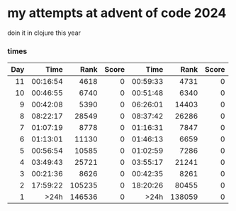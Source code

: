 # my attempts at advent of code 2024

doin it in clojure this year

### times

| Day |      Time |   Rank | Score |      Time |   Rank | Score |
| --: | --------: | -----: | ----: | --------: | -----: | ----: |
| 11  | 00:16:54  |   4618 |     0 |  00:59:33 |   4731 |     0 |
| 10  | 00:46:55  |   6740 |     0 |  00:51:48 |   6340 |     0 |
|  9  | 00:42:08  |   5390 |     0 |  06:26:01 |  14403 |     0 |
|  8  | 08:22:17  |  28549 |     0 |  08:37:42 |  26286 |     0 |
|  7  | 01:07:19  |   8778 |     0 |  01:16:31 |   7847 |     0 |
|  6  | 01:13:01  |  11130 |     0 |  01:46:13 |   6659 |     0 |
|  5  | 00:56:54  |  10585 |     0 |  01:02:59 |   7286 |     0 |
|  4  | 03:49:43  |  25721 |     0 |  03:55:17 |  21241 |     0 |
|  3  | 00:21:36  |   8626 |     0 |  00:42:35 |   8261 |     0 |
|  2  | 17:59:22  | 105235 |     0 |  18:20:26 |  80455 |     0 |
|  1  |     >24h  | 146536 |     0 |      >24h | 138059 |     0 |
